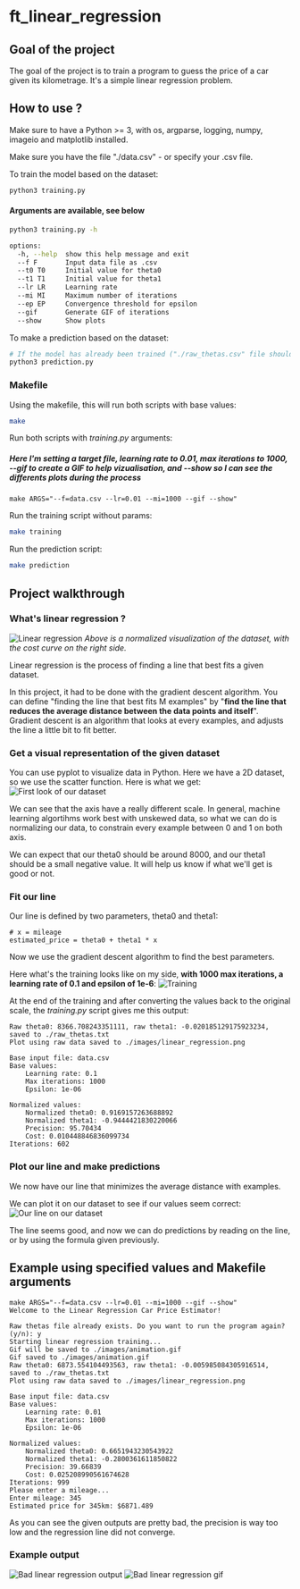 # ft_linear_regression

## Goal of the project

The goal of the project is to train a program to guess the price of a car given its kilometrage. It's a simple linear regression problem.

## How to use ?

Make sure to have a Python >= 3, with os, argparse, logging, numpy, imageio and matplotlib installed.

Make sure you have the file "./data.csv" - or specify your .csv file.

To train the model based on the dataset:

```sh
python3 training.py 
```
#### Arguments are available, see below

```sh
python3 training.py -h

options:
  -h, --help  show this help message and exit
  --f F       Input data file as .csv
  --t0 T0     Initial value for theta0
  --t1 T1     Initial value for theta1
  --lr LR     Learning rate
  --mi MI     Maximum number of iterations
  --ep EP     Convergence threshold for epsilon 
  --gif       Generate GIF of iterations
  --show      Show plots
```
To make a prediction based on the dataset:

```sh
# If the model has already been trained ("./raw_thetas.csv" file should exists)
python3 prediction.py
```
### Makefile
Using the makefile, this will run both scripts with base values:
```sh
make
```

Run both scripts with *training.py* arguments:
##### ***Here I'm setting a target file, learning rate to 0.01, max iterations to 1000,  --gif to create a GIF to help vizualisation, and --show so I can see the differents plots during the process***
```
make ARGS="--f=data.csv --lr=0.01 --mi=1000 --gif --show"
```

Run the training script without params:
```sh
make training
```
Run the prediction script:
```sh
make prediction
```

## Project walkthrough

### What's linear regression ?

![Linear regression](./screenshots/animation.gif)
*Above is a normalized visualization of the dataset, with the cost curve on the right side.*

Linear regression is the process of finding a line that best fits a given dataset.

In this project, it had to be done with the gradient descent algorithm. You can define "finding the line that best fits M examples" by "**find the line that reduces the average distance between the data points and itself**". Gradient descent is an algorithm that looks at every examples, and adjusts the line a little bit to fit better.

### Get a visual representation of the given dataset

You can use pyplot to visualize data in Python. Here we have a 2D dataset, so we use the scatter function. Here is what we get:
![First look of our dataset](./screenshots/raw_dataset.png)

We can see that the axis have a really different scale. In general, machine learning algortihms work best with unskewed data, so what we can do is normalizing our data, to constrain every example between 0 and 1 on both axis. 

We can expect that our theta0 should be around 8000, and our theta1 should be a small negative value. It will help us know if what we'll get is good or not.

### Fit our line

Our line is defined by two parameters, theta0 and theta1:

```
# x = mileage
estimated_price = theta0 + theta1 * x
```

Now we use the gradient descent algorithm to find the best parameters.

Here what's the training looks like on my side, **with 1000 max iterations, a learning rate of 0.1 and epsilon of 1e-6**:
![Training](./screenshots/animation.gif)

At the end of the training and after converting the values back to the original scale, the *training.py* script gives me this output:

```
Raw theta0: 8366.708243351111, raw theta1: -0.020185129175923234, saved to ./raw_thetas.txt
Plot using raw data saved to ./images/linear_regression.png

Base input file: data.csv
Base values:
    Learning rate: 0.1
    Max iterations: 1000
    Epsilon: 1e-06

Normalized values:
    Normalized theta0: 0.9169157263688892
    Normalized theta1: -0.9444421830220066
    Precision: 95.70434
    Cost: 0.010448846836099734
Iterations: 602
```

### Plot our line and make predictions

We now have our line that minimizes the average distance with examples. 

We can plot it on our dataset to see if our values seem correct:
![Our line on our dataset](./screenshots/linear_regression.png)

The line seems good, and now we can do predictions by reading on the line, or by using the formula given previously.

## Example using specified values and Makefile arguments
```
make ARGS="--f=data.csv --lr=0.01 --mi=1000 --gif --show"
Welcome to the Linear Regression Car Price Estimator!

Raw thetas file already exists. Do you want to run the program again? (y/n): y
Starting linear regression training...
Gif will be saved to ./images/animation.gif
Gif saved to ./images/animation.gif
Raw theta0: 6873.554104493563, raw theta1: -0.005985084305916514, saved to ./raw_thetas.txt
Plot using raw data saved to ./images/linear_regression.png

Base input file: data.csv
Base values:
    Learning rate: 0.01
    Max iterations: 1000
    Epsilon: 1e-06

Normalized values:
    Normalized theta0: 0.6651943230543922
    Normalized theta1: -0.2800361611850822
    Precision: 39.66839
    Cost: 0.025208990561674628
Iterations: 999
Please enter a mileage...
Enter mileage: 345
Estimated price for 345km: $6871.489
```

As you can see the given outputs are pretty bad, the precision is way too low and the regression line did not converge.
### Example output
![Bad linear regression output](./screenshots/bad_linear_regression.png)
![Bad linear regression gif](./screenshots/bad_animation.gif)
